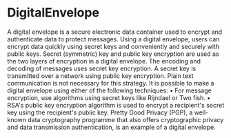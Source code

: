 # DigitalEnvelope
A digital envelope is a secure electronic data container used to encrypt and authenticate data to protect messages. Using a digital envelope, users can encrypt data quickly using secret keys and conveniently and securely with public keys. Secret (symmetric) key and public key encryption are used as the two layers of encryption in a digital envelope. The encoding and decoding of messages uses secret key encryption. A secret key is transmitted over a network using public key encryption. Plain text communication is not necessary for this strategy. It is possible to make a digital envelope using either of the following techniques: • For message encryption, use algorithms using secret keys like Rijndael or Two fish. • RSA's public key encryption algorithm is used to encrypt a recipient's secret key using the recipient's public key. Pretty Good Privacy (PGP), a well-known data cryptography programme that also offers cryptographic privacy and data transmission authentication, is an example of a digital envelope.
